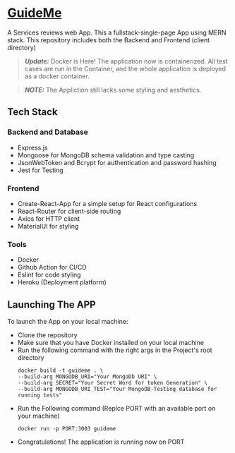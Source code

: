 # [GuideMe](https://guideme-dockerized.herokuapp.com/)

A Services reviews web App. This a fullstack-single-page App using MERN stack.
This repository includes both the Backend and Frontend (client directory)
> **_Update:_** Docker is Here! The application now is containerized. All test cases are run in the Container, and the whole application is deployed as a docker container.

> **_NOTE:_**  The Appliction still lacks some styling and aesthetics. 

## Tech Stack

### Backend and Database
- Express.js
- Mongoose for MongoDB schema validation and type casting
- JsonWebToken and Bcrypt for authentication and password hashing
- Jest for Testing

### Frontend 
- Create-React-App for a simple setup for React configurations
- React-Router for client-side routing
- Axios for HTTP client
- MaterialUI for styling

### Tools
- Docker
- Github Action for CI/CD
- Eslint for code styling
- Heroku (Deployment platform)

## Launching The APP
To launch the App on your local machine: 
  - Clone the repository 
  - Make sure that you have Docker installed on your local machine
  - Run the following command with the right args in the Project's root directory
    ```
    docker build -t guideme . \
    --build-arg MONGODB_URI="Your MongoDb URI" \
    --build-arg SECRET="Your Secret Word for token Generation" \
    --build-arg MONGODB_URI_TEST="Your MongoDB-Testing database for running tests"
    ```
  - Run the Following command (Replce PORT with an available port on your machine)
    ```
    docker run -p PORT:3003 guideme
    ```
  - Congratulations! The application is running now on PORT
